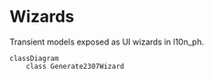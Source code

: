 # Wizards

Transient models exposed as UI wizards in l10n_ph.

```mermaid
classDiagram
    class Generate2307Wizard
```
